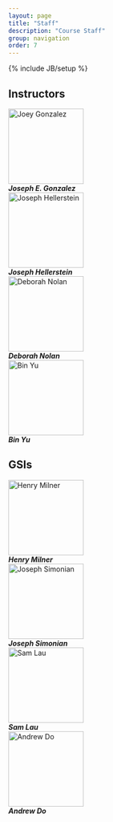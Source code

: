 ```yaml
---
layout: page
title: "Staff"
description: "Course Staff"
group: navigation
order: 7
---
```


{% include JB/setup %}

## Instructors

<!-- The following block is for faculty info -->
<div class="container-fluid">
  <script type="text/javascript">
    function email_address(dep, name) {
      domain = dep + 'berkeley';
      tld = 'edu';
      document.write(
        '<a href="mailto:' + name + '@' + domain + '.' + tld + '">' +
        name + '@' + domain + '.' + tld + '</a>');
  }
  </script>
  <div class="row">
    <div class="col-sm-3"><div class="text-center">
      <img src="https://jegonzal.github.io/assets/jegonzal.jpg" alt="Joey Gonzalez" style="height: 150px;"/>
      <address>
        <strong>Joseph E. Gonzalez</strong><br>
        <script type="text/javascript"> email_address("cs.", "jegonzal") </script>
      </address>
    </div></div>
    <div class="col-sm-3"><div class="text-center">
      <img src="https://www2.eecs.berkeley.edu/Faculty/Photos/Homepages/hellerstein.jpg" alt="Joseph Hellerstein" style="height: 150px;"/>
      <address>
        <strong>Joseph Hellerstein</strong><br>
        <script type="text/javascript"> email_address("cs.", "hellerstein") </script>
      </address>
    </div></div>
    <div class="col-sm-3"><div class="text-center">
      <img src="http://www.stat.berkeley.edu/~nolan/images/Deb-Nolan.jpg" alt="Deborah Nolan" style="height: 150px;"/>
      <address>
        <strong>Deborah Nolan</strong><br>
        <script type="text/javascript"> email_address("stat.", "nolan") </script>
      </address>
    </div></div>
    <div class="col-sm-3"><div class="text-center">
      <img src="https://www.stat.berkeley.edu/~binyu/Site/Welcome_files/Yu_Bin13.jpg" alt="Bin Yu" style="height: 150px;"/>
      <address>
        <strong>Bin Yu</strong><br>
        <script type="text/javascript"> email_address("stat.", "binyu") </script>
      </address>
    </div></div>
  </div>
</div>

## GSIs

<!-- The following block is for GSI info -->
<div class="container-fluid">
  <script type="text/javascript">
    function email_address(dep, name) {
      domain = dep + 'berkeley';
      tld = 'edu';
      document.write(
        '<a href="mailto:' + name + '@' + domain + '.' + tld + '">' +
        name + '@' + domain + '.' + tld + '</a>');
  }
  </script>
  <div class="row">
    <div class="col-sm-3"><div class="text-center">
      <img src="http://data8.org/fa16/assets/images/henry.png" alt="Henry Milner" style="height: 150px;"/>
      <address>
        <strong>Henry Milner</strong><br>
        <script type="text/javascript"> email_address("", "henrym") </script>
      </address>
    </div></div>
    <div class="col-sm-3"><div class="text-center">
      <img src="https://avatars1.githubusercontent.com/u/8609553?v=3&u=184ee8c0c63e394971846ebc55d47f0b8de42a54&s=400" alt="Joseph Simonian" style="height: 150px;"/>
      <address>
        <strong>Joseph Simonian</strong><br>
        <script type="text/javascript"> email_address("", "jsimonian") </script>
      </address>
    </div></div>
    <div class="col-sm-3"><div class="text-center">
      <img src="http://data8.org/fa16/assets/images/sam.jpg" alt="Sam Lau" style="height: 150px;"/>
      <address>
        <strong>Sam Lau</strong><br>
        <script type="text/javascript"> email_address("", "samlau95") </script>
      </address>
    </div></div>
    <div class="col-sm-3"><div class="text-center">
      <img src="https://pbs.twimg.com/profile_images/685456550/son_of_man_square_400x400.jpg" alt="Andrew Do" style="height: 150px;"/>
      <address>
        <strong>Andrew Do</strong><br>
        <script type="text/javascript"> email_address("", "do") </script>
      </address>
    </div></div>
  </div>
</div>
